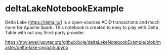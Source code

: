 # deltaLakeNotebookExample
Delta Lake (https://delta.io/) is a open-sources ACID transactions and much more for Apache Spark. This notebook is created to easy to play with Delta Table with out any third-party provider.

https://nbviewer.jupyter.org/github/boje/deltaLakeNotebookExample/blob/master/delta-lake-pyspark.ipynb
